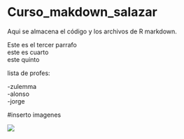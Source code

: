 # Curso_makdown_salazar

Aqui se almacena el código y los archivos de R markdown.

Este es el tercer parrafo\
este es cuarto\
este quinto

lista de profes:

-zulemma\
-alonso\
-jorge  


#inserto imagenes

![](imagenes/lide.png)
